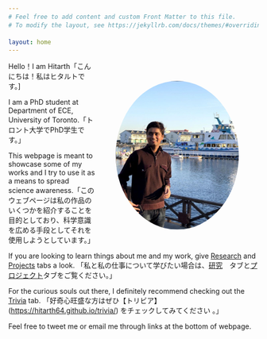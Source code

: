 ```yaml
---
# Feel free to add content and custom Front Matter to this file.
# To modify the layout, see https://jekyllrb.com/docs/themes/#overriding-theme-defaults

layout: home
---
```


<img align="left" src="images/hitarth.png" height="300px" style="border-radius:50%; padding: 40px; float: right;">

Hello！I am Hitarth「こんにちは！私はヒタルトです。] 

I am a PhD student at Department of ECE, University of Toronto.「トロント大学でPhD学生です。」

This webpage is meant to showcase some of my works and I try to use it as a means to spread science awareness.「このウェブページは私の作品のいくつかを紹介することを目的としており、科学意識を広める手段としてそれを使用しようとしています。」 

If you are looking to learn things about me and my work, give [Research](https://hitarth64.github.io/ee/) and [Projects](https://hitarth64.github.io/projects/) tabs a look. 「私と私の仕事について学びたい場合は、[研究](https://hitarth64.github.io/ee/)　タブと[プロジェクト](https://hitarth64.github.io/projects/)タブをご覧ください。」

For the curious souls out there, I definitely recommend checking out the [Trivia](https://hitarth64.github.io/trivia/) tab. 「好奇心旺盛な方はぜひ【トリビア】(https://hitarth64.github.io/trivia/) をチェックしてみてください 。」

Feel free to tweet me or email me through links at the bottom of webpage.
